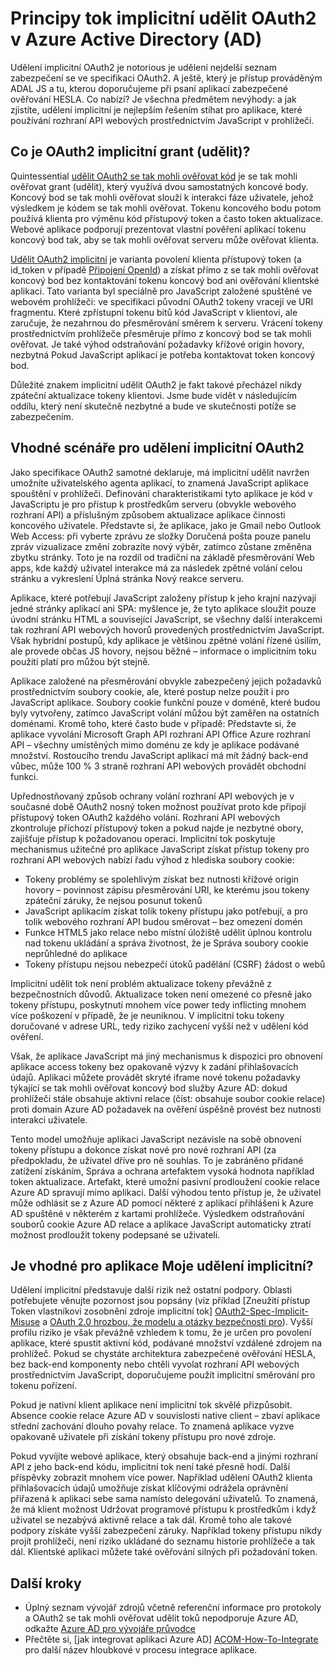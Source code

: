 <properties
   pageTitle="Principy implicitní OAuth2 udělit toku v Azure Active Directory | Microsoft Azure"
   description="Přečtěte si další informace o Azure Active Directory provádění implicitní OAuth2 udělit toku, a jestli je nejlepší pro aplikaci."
   services="active-directory"
   documentationCenter="dev-center-name"
   authors="vibronet"
   manager="mbaldwin"
   editor=""/>

<tags
   ms.service="active-directory"
   ms.devlang="na"
   ms.topic="article"
   ms.tgt_pltfrm="na"
   ms.workload="identity"
   ms.date="08/17/2016"
   ms.author="vittorib;bryanla"/>

# <a name="understanding-the-oauth2-implicit-grant-flow-in-azure-active-directory-ad"></a>Principy tok implicitní udělit OAuth2 v Azure Active Directory (AD)

Udělení implicitní OAuth2 je notorious je udělení nejdelší seznam zabezpečení se ve specifikaci OAuth2. A ještě, který je přístup prováděným ADAL JS a tu, kterou doporučujeme při psaní aplikací zabezpečené ověřování HESLA. Co nabízí? Je všechna předmětem nevýhody: a jak zjistíte, udělení implicitní je nejlepším řešením stíhat pro aplikace, které používání rozhraní API webových prostřednictvím JavaScript v prohlížeči.

## <a name="what-is-the-oauth2-implicit-grant"></a>Co je OAuth2 implicitní grant (udělit)?

Quintessential [udělit OAuth2 se tak mohli ověřovat kód](https://tools.ietf.org/html/rfc6749#section-1.3.1) je se tak mohli ověřovat grant (udělit), který využívá dvou samostatných koncové body. Koncový bod se tak mohli ověřovat slouží k interakci fáze uživatele, jehož výsledkem je kódem se tak mohli ověřovat. Tokenu koncového bodu potom používá klienta pro výměnu kód přístupový token a často token aktualizace. Webové aplikace podporují prezentovat vlastní pověření aplikací tokenu koncový bod tak, aby se tak mohli ověřovat serveru může ověřovat klienta.

[Udělit OAuth2 implicitní](https://tools.ietf.org/html/rfc6749#section-1.3.2) je varianta povolení klienta přístupový token (a id_token v případě [Připojení OpenId](http://openid.net/specs/openid-connect-core-1_0.html)) a získat přímo z se tak mohli ověřovat koncový bod bez kontaktování tokenu koncový bod ani ověřování klientské aplikaci. Tato varianta byl speciálně pro JavaScript založené spuštěné ve webovém prohlížeči: ve specifikaci původní OAuth2 tokeny vracejí ve URI fragmentu. Které zpřístupní tokenu bitů kód JavaScript v klientovi, ale zaručuje, že nezahrnou do přesměrování směrem k serveru. Vrácení tokeny prostřednictvím prohlížeče přesměruje přímo z koncový bod se tak mohli ověřovat. Je také výhod odstraňování požadavky křížové origin hovory, nezbytná Pokud JavaScript aplikací je potřeba kontaktovat token koncový bod.

Důležité znakem implicitní udělit OAuth2 je fakt takové přecházel nikdy zpáteční aktualizace tokeny klientovi. Jsme bude vidět v následujícím oddílu, který není skutečně nezbytné a bude ve skutečnosti potíže se zabezpečením.

## <a name="suitable-scenarios-for-the-oauth2-implicit-grant"></a>Vhodné scénáře pro udělení implicitní OAuth2

Jako specifikace OAuth2 samotné deklaruje, má implicitní udělit navržen umožníte uživatelského agenta aplikací, to znamená JavaScript aplikace spouštění v prohlížeči. Definování charakteristikami tyto aplikace je kód v JavaScriptu je pro přístup k prostředkům serveru (obvykle webového rozhraní API) a příslušným způsobem aktualizace aplikace činnosti koncového uživatele. Představte si, že aplikace, jako je Gmail nebo Outlook Web Access: při vyberte zprávu ze složky Doručená pošta pouze panelu zpráv vizualizace změní zobrazíte nový výběr, zatímco zůstane změněna zbytku stránky. Toto je na rozdíl od tradiční na základě přesměrování Web apps, kde každý uživatel interakce má za následek zpětné volání celou stránku a vykreslení Úplná stránka Nový reakce serveru.

Aplikace, které potřebují JavaScript založeny přístup k jeho krajní nazývají jedné stránky aplikací ani SPA: myšlence je, že tyto aplikace sloužit pouze úvodní stránku HTML a související JavaScript, se všechny další interakcemi tak rozhraní API webových hovorů provedených prostřednictvím JavaScript. Však hybridní postupů, kdy aplikace je většinou zpětné volání řízené úsilím, ale provede občas JS hovory, nejsou běžné – informace o implicitním toku použití platí pro můžou být stejně.

Aplikace založené na přesměrování obvykle zabezpečený jejich požadavků prostřednictvím soubory cookie, ale, které postup nelze použít i pro JavaScript aplikace. Soubory cookie funkční pouze v doméně, které budou byly vytvořeny, zatímco JavaScript volání můžou být zaměřen na ostatních doménami. Kromě toho, které často bude v případě: Představte si, že aplikace vyvolání Microsoft Graph API rozhraní API Office Azure rozhraní API – všechny umístěných mimo doménu ze kdy je aplikace podávané množství. Rostoucího trendu JavaScript aplikací má mít žádný back-end vůbec, může 100 % 3 straně rozhraní API webových provádět obchodní funkci.

Upřednostňovaný způsob ochrany volání rozhraní API webových je v současné době OAuth2 nosný token možnost používat proto kde připojí přístupový token OAuth2 každého volání. Rozhraní API webových zkontroluje příchozí přístupový token a pokud najde je nezbytné obory, zajišťuje přístup k požadovanou operaci. Implicitní tok poskytuje mechanismus užitečné pro aplikace JavaScript získat přístup tokeny pro rozhraní API webových nabízí řadu výhod z hlediska soubory cookie:

- Tokeny problémy se spolehlivým získat bez nutnosti křížové origin hovory – povinnost zápisu přesměrování URI, ke kterému jsou tokeny zpáteční záruky, že nejsou posunut tokenů
- JavaScript aplikacím získat tolik tokeny přístupu jako potřebují, a pro tolik webového rozhraní API budou směrovat – bez omezení domén
- Funkce HTML5 jako relace nebo místní úložiště udělit úplnou kontrolu nad tokenu ukládání a správa životnost, že je Správa soubory cookie neprůhledné do aplikace
- Tokeny přístupu nejsou nebezpečí útoků padělání (CSRF) žádost o webů

Implicitní udělit tok není problém aktualizace tokeny převážně z bezpečnostních důvodů. Aktualizace token není omezené co přesně jako tokeny přístupu, poskytnutí mnohem více power tedy inflicting mnohem více poškození v případě, že je neuniknou. V implicitní toku tokeny doručované v adrese URL, tedy riziko zachycení vyšší než v udělení kód ověření.

Však, že aplikace JavaScript má jiný mechanismus k dispozici pro obnovení aplikace access tokeny bez opakovaně výzvy k zadání přihlašovacích údajů. Aplikaci můžete provádět skryté iframe nové tokenu požadavky týkající se tak mohli ověřovat koncový bod služby Azure AD: dokud prohlížeči stále obsahuje aktivní relace (číst: obsahuje soubor cookie relace) proti domain Azure AD požadavek na ověření úspěšně provést bez nutnosti interakci uživatele. 

Tento model umožňuje aplikaci JavaScript nezávisle na sobě obnovení tokeny přístupu a dokonce získat nové pro nové rozhraní API (za předpokladu, že uživatel dříve pro ně souhlas. To je zabráněno přidané zatížení získáním, Správa a ochrana artefaktem vysoká hodnota například token aktualizace. Artefakt, které umožní pasivní prodloužení cookie relace Azure AD spravují mimo aplikaci. Další výhodou tento přístup je, že uživatel může odhlásit se z Azure AD pomocí některé z aplikací přihlášeni k Azure AD spuštěné v některém z kartami prohlížeče. Výsledkem odstraňování souborů cookie Azure AD relace a aplikace JavaScript automaticky ztratí možnost prodloužit tokeny podepsané se uživateli.

## <a name="is-the-implicit-grant-suitable-for-my-app"></a>Je vhodné pro aplikace Moje udělení implicitní?

Udělení implicitní představuje další rizik než ostatní podpory. Oblasti potřebujete věnujte pozornost jsou popsány (viz příklad [Zneužití přístup Token vlastníkovi zosobnění zdroje implicitní tok] [ OAuth2-Spec-Implicit-Misuse] a [OAuth 2.0 hrozbou, že modelu a otázky bezpečnosti pro][OAuth2-Threat-Model-And-Security-Implications]). Vyšší profilu riziko je však převážně vzhledem k tomu, že je určen pro povolení aplikace, které spustit aktivní kód, podávané množství vzdálené zdrojem na prohlížeč. Pokud se chystáte architektura zabezpečené ověřování HESLA, bez back-end komponenty nebo chtěli vyvolat rozhraní API webových prostřednictvím JavaScript, doporučujeme použít implicitní směrování pro tokenu pořízení.

Pokud je nativní klient aplikace není implicitní tok skvělé přizpůsobit. Absence cookie relace Azure AD v souvislosti native client – zbaví aplikace střední zachování dlouho povahy relace. To znamená aplikace vyzve opakovaně uživatele při získání tokeny přístupu pro nové zdroje.

Pokud vyvíjíte webové aplikace, který obsahuje back-end a jinými rozhraní API z jeho back-end kódu, implicitní tok není také přesně hodí. Další příspěvky zobrazit mnohem více power. Například udělení OAuth2 klienta přihlašovacích údajů umožňuje získat klíčovými odrážela oprávnění přiřazená k aplikaci sebe sama namísto delegování uživatelů. To znamená, že má klient možnost Udržovat programové přístupu k prostředkům i když uživatel se nezabývá aktivně relace a tak dál. Kromě toho ale takové podpory získáte vyšší zabezpečení záruky. Například tokeny přístupu nikdy projít prohlížeči, není riziko ukládané do seznamu historie prohlížeče a tak dál. Klientské aplikaci můžete také ověřování silných při požadování token.

## <a name="next-steps"></a>Další kroky

- Úplný seznam vývojář zdrojů včetně referenční informace pro protokoly a OAuth2 se tak mohli ověřovat udělit toků nepodporuje Azure AD, odkažte [Azure AD pro vývojáře průvodce][AAD-Developers-Guide]
- Přečtěte si, [jak integrovat aplikaci Azure AD]  [ ACOM-How-To-Integrate] pro další název hloubkové v procesu integrace aplikace.

<!--Image references-->

<!--Reference style links in use-->
[AAD-Developers-Guide]: active-directory-developers-guide.md
[ACOM-How-And-Why-Apps-Added-To-AAD]: active-directory-how-applications-are-added.md
[ACOM-How-To-Integrate]: active-directory-how-to-integrate.md
[OAuth2-Spec-Implicit-Misuse]: https://tools.ietf.org/html/rfc6749#section-10.16 
[OAuth2-Threat-Model-And-Security-Implications]: https://tools.ietf.org/html/rfc6819


